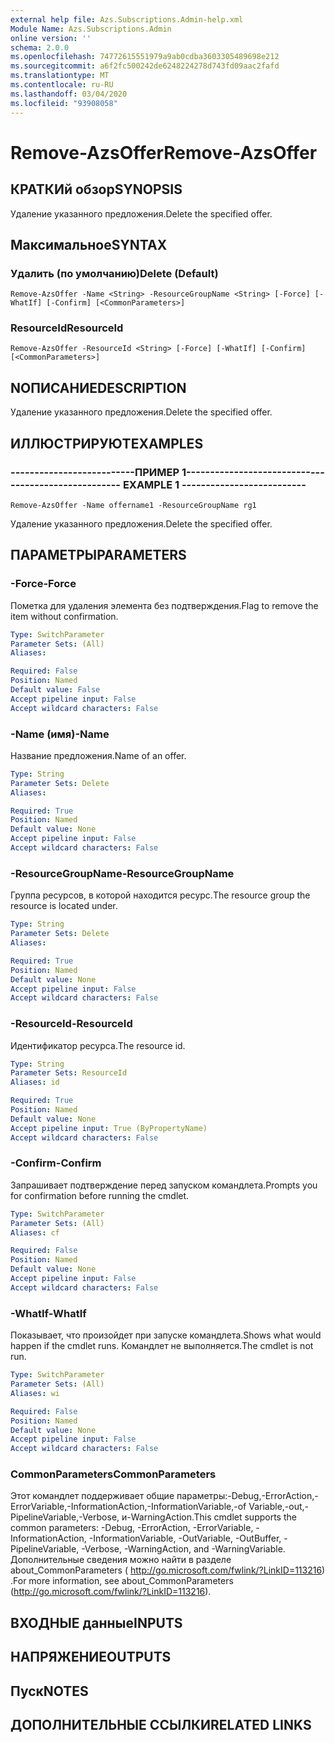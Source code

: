 ```yaml
---
external help file: Azs.Subscriptions.Admin-help.xml
Module Name: Azs.Subscriptions.Admin
online version: ''
schema: 2.0.0
ms.openlocfilehash: 74772615551979a9ab0cdba3603305489698e212
ms.sourcegitcommit: a6f2fc500242de6248224278d743fd09aac2fafd
ms.translationtype: MT
ms.contentlocale: ru-RU
ms.lasthandoff: 03/04/2020
ms.locfileid: "93908058"
---
```

# <span data-ttu-id="1fc8b-101">Remove-AzsOffer</span><span class="sxs-lookup"><span data-stu-id="1fc8b-101">Remove-AzsOffer</span></span>

## <span data-ttu-id="1fc8b-102">КРАТКИй обзор</span><span class="sxs-lookup"><span data-stu-id="1fc8b-102">SYNOPSIS</span></span>
<span data-ttu-id="1fc8b-103">Удаление указанного предложения.</span><span class="sxs-lookup"><span data-stu-id="1fc8b-103">Delete the specified offer.</span></span>

## <span data-ttu-id="1fc8b-104">Максимальное</span><span class="sxs-lookup"><span data-stu-id="1fc8b-104">SYNTAX</span></span>

### <span data-ttu-id="1fc8b-105">Удалить (по умолчанию)</span><span class="sxs-lookup"><span data-stu-id="1fc8b-105">Delete (Default)</span></span>
```
Remove-AzsOffer -Name <String> -ResourceGroupName <String> [-Force] [-WhatIf] [-Confirm] [<CommonParameters>]
```

### <span data-ttu-id="1fc8b-106">ResourceId</span><span class="sxs-lookup"><span data-stu-id="1fc8b-106">ResourceId</span></span>
```
Remove-AzsOffer -ResourceId <String> [-Force] [-WhatIf] [-Confirm] [<CommonParameters>]
```

## <span data-ttu-id="1fc8b-107">NОПИСАНИЕ</span><span class="sxs-lookup"><span data-stu-id="1fc8b-107">DESCRIPTION</span></span>
<span data-ttu-id="1fc8b-108">Удаление указанного предложения.</span><span class="sxs-lookup"><span data-stu-id="1fc8b-108">Delete the specified offer.</span></span>

## <span data-ttu-id="1fc8b-109">ИЛЛЮСТРИРУЮТ</span><span class="sxs-lookup"><span data-stu-id="1fc8b-109">EXAMPLES</span></span>

### <span data-ttu-id="1fc8b-110">--------------------------ПРИМЕР 1--------------------------</span><span class="sxs-lookup"><span data-stu-id="1fc8b-110">-------------------------- EXAMPLE 1 --------------------------</span></span>
```
Remove-AzsOffer -Name offername1 -ResourceGroupName rg1
```

<span data-ttu-id="1fc8b-111">Удаление указанного предложения.</span><span class="sxs-lookup"><span data-stu-id="1fc8b-111">Delete the specified offer.</span></span>

## <span data-ttu-id="1fc8b-112">ПАРАМЕТРЫ</span><span class="sxs-lookup"><span data-stu-id="1fc8b-112">PARAMETERS</span></span>

### <span data-ttu-id="1fc8b-113">-Force</span><span class="sxs-lookup"><span data-stu-id="1fc8b-113">-Force</span></span>
<span data-ttu-id="1fc8b-114">Пометка для удаления элемента без подтверждения.</span><span class="sxs-lookup"><span data-stu-id="1fc8b-114">Flag to remove the item without confirmation.</span></span>

```yaml
Type: SwitchParameter
Parameter Sets: (All)
Aliases: 

Required: False
Position: Named
Default value: False
Accept pipeline input: False
Accept wildcard characters: False
```

### <span data-ttu-id="1fc8b-115">-Name (имя)</span><span class="sxs-lookup"><span data-stu-id="1fc8b-115">-Name</span></span>
<span data-ttu-id="1fc8b-116">Название предложения.</span><span class="sxs-lookup"><span data-stu-id="1fc8b-116">Name of an offer.</span></span>

```yaml
Type: String
Parameter Sets: Delete
Aliases: 

Required: True
Position: Named
Default value: None
Accept pipeline input: False
Accept wildcard characters: False
```

### <span data-ttu-id="1fc8b-117">-ResourceGroupName</span><span class="sxs-lookup"><span data-stu-id="1fc8b-117">-ResourceGroupName</span></span>
<span data-ttu-id="1fc8b-118">Группа ресурсов, в которой находится ресурс.</span><span class="sxs-lookup"><span data-stu-id="1fc8b-118">The resource group the resource is located under.</span></span>

```yaml
Type: String
Parameter Sets: Delete
Aliases: 

Required: True
Position: Named
Default value: None
Accept pipeline input: False
Accept wildcard characters: False
```

### <span data-ttu-id="1fc8b-119">-ResourceId</span><span class="sxs-lookup"><span data-stu-id="1fc8b-119">-ResourceId</span></span>
<span data-ttu-id="1fc8b-120">Идентификатор ресурса.</span><span class="sxs-lookup"><span data-stu-id="1fc8b-120">The resource id.</span></span>

```yaml
Type: String
Parameter Sets: ResourceId
Aliases: id

Required: True
Position: Named
Default value: None
Accept pipeline input: True (ByPropertyName)
Accept wildcard characters: False
```

### <span data-ttu-id="1fc8b-121">-Confirm</span><span class="sxs-lookup"><span data-stu-id="1fc8b-121">-Confirm</span></span>
<span data-ttu-id="1fc8b-122">Запрашивает подтверждение перед запуском командлета.</span><span class="sxs-lookup"><span data-stu-id="1fc8b-122">Prompts you for confirmation before running the cmdlet.</span></span>

```yaml
Type: SwitchParameter
Parameter Sets: (All)
Aliases: cf

Required: False
Position: Named
Default value: None
Accept pipeline input: False
Accept wildcard characters: False
```

### <span data-ttu-id="1fc8b-123">-WhatIf</span><span class="sxs-lookup"><span data-stu-id="1fc8b-123">-WhatIf</span></span>
<span data-ttu-id="1fc8b-124">Показывает, что произойдет при запуске командлета.</span><span class="sxs-lookup"><span data-stu-id="1fc8b-124">Shows what would happen if the cmdlet runs.</span></span>
<span data-ttu-id="1fc8b-125">Командлет не выполняется.</span><span class="sxs-lookup"><span data-stu-id="1fc8b-125">The cmdlet is not run.</span></span>

```yaml
Type: SwitchParameter
Parameter Sets: (All)
Aliases: wi

Required: False
Position: Named
Default value: None
Accept pipeline input: False
Accept wildcard characters: False
```

### <span data-ttu-id="1fc8b-126">CommonParameters</span><span class="sxs-lookup"><span data-stu-id="1fc8b-126">CommonParameters</span></span>
<span data-ttu-id="1fc8b-127">Этот командлет поддерживает общие параметры:-Debug,-ErrorAction,-ErrorVariable,-InformationAction,-InformationVariable,-of Variable,-out,-PipelineVariable,-Verbose, и-WarningAction.</span><span class="sxs-lookup"><span data-stu-id="1fc8b-127">This cmdlet supports the common parameters: -Debug, -ErrorAction, -ErrorVariable, -InformationAction, -InformationVariable, -OutVariable, -OutBuffer, -PipelineVariable, -Verbose, -WarningAction, and -WarningVariable.</span></span> <span data-ttu-id="1fc8b-128">Дополнительные сведения можно найти в разделе about_CommonParameters ( http://go.microsoft.com/fwlink/?LinkID=113216) .</span><span class="sxs-lookup"><span data-stu-id="1fc8b-128">For more information, see about_CommonParameters (http://go.microsoft.com/fwlink/?LinkID=113216).</span></span>

## <span data-ttu-id="1fc8b-129">ВХОДНЫЕ данные</span><span class="sxs-lookup"><span data-stu-id="1fc8b-129">INPUTS</span></span>

## <span data-ttu-id="1fc8b-130">НАПРЯЖЕНИЕ</span><span class="sxs-lookup"><span data-stu-id="1fc8b-130">OUTPUTS</span></span>

## <span data-ttu-id="1fc8b-131">Пуск</span><span class="sxs-lookup"><span data-stu-id="1fc8b-131">NOTES</span></span>

## <span data-ttu-id="1fc8b-132">ДОПОЛНИТЕЛЬНЫЕ ССЫЛКИ</span><span class="sxs-lookup"><span data-stu-id="1fc8b-132">RELATED LINKS</span></span>

